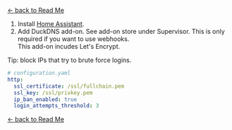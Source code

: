 [<- back to Read Me](https://github.com/defcon24bit/record-and-replay-RF-remote#record-and-replay-rf-signal)

1. Install [Home Assistant](https://www.home-assistant.io/getting-started/).
2. Add DuckDNS add-on.  See add-on store under Supervisor.
This is only required if you want to use webhooks.  
This add-on incudes Let's Encrypt. 

Tip: block IPs that try to brute force logins.
```yaml
# configuration.yaml
http:
  ssl_certificate: /ssl/fullchain.pem
  ssl_key: /ssl/privkey.pem 
  ip_ban_enabled: true
  login_attempts_threshold: 3
```

[<- back to Read Me](https://github.com/defcon24bit/record-and-replay-RF-remote#record-and-replay-rf-signal)
